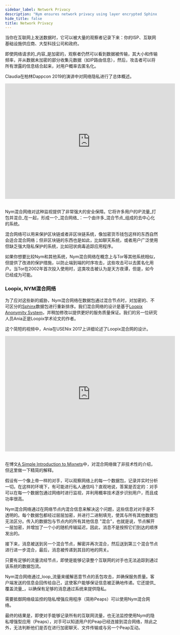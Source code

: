 ```yaml
---
sidebar_label: Network Privacy
description: "Nym ensures network privacy using layer encrypted Sphinx packets and a Loopix mixnet."
hide_title: false
title: Network Privacy
---
```


 

当你在互联网上发送数据时，它可以被大量的观察者记录下来：你的ISP、互联网基础设施供应商、大型科技公司和政府。

即使网络请求的_内容_是加密的，观察者仍然可以看到数据被传输，其大小和传输频率，并从数据未加密的部分收集元数据（如IP路由信息），然后，攻击者可以将所有泄露的信息结合起来，对用户概率去匿名化。

Claudia在柏林Dappcon 2019的演讲中对网络隐私进行了总体概述。

<iframe width="560" height="380" src="https://www.youtube.com/embed/5A378jgYXSc" frameborder="0" allow="accelerometer; autoplay; encrypted-media; gyroscope; picture-in-picture" allowfullscreen></iframe>
<br /><br />

Nym混合网络对这种监视提供了非常强大的安全保障。它将许多用户的IP流量_打包并混合_在一起，形成一个_混合网络_：一个由许多_混合节点_组成的去中心化的系统。

混合网络可以用来保护区块链或者非区块链系统，像加密货币钱包这样的东西自然会适合混合网络；但非区块链的东西也是如此，比如聊天系统，或者用户广泛使用但缺乏强大隐私保护的系统，比如冠状病毒追踪应用程序。

如果你想要比较Nym和其他系统，Nym混合网络在概念上与Tor等其他系统相似，但提供了改进的保护措施，以防止端到端的时序攻击，这些攻击可以去匿名化用户。当Tor在2002年首次投入使用时，这类攻击被认为是天方夜谭，但是，如今已经成为可能。

### Loopix, NYM混合网络

为了应对这些新的威胁，Nym混合网络在数据包通过混合节点时，对加密的、不可区分的[Sphinx](https://cypherpunks.ca/~iang/pubs/Sphinx_Oakland09.pdf)数据包进行重新排序。我们混合网络的设计是基于[Loopix Anonymity System](https://arxiv.org/abs/1703.00536)，并稍加修改以提供更好的服务质量保证。我们的另一位研究人员Ania正是Loopix学术论文的作者。

这个简短的视频中，Ania在USENix 2017上详细论述了Loopix混合网的设计。

<iframe width="560" height="380" src="https://www.youtube.com/embed/R-yEqLX_UvI" title="YouTube video player" frameborder="0" allow="accelerometer; autoplay; clipboard-write; encrypted-media; gyroscope; picture-in-picture" allowfullscreen></iframe>
<br /><br />

在博文[A Simple Introduction to Mixnets](https://medium.com/nymtech/a-simple-introduction-to-mixnets-6783a103d20e)中，对混合网络做了非技术性的介绍，但这里做一下精简的解释。

假设有一个像上帝一样的对手，可以观察网络上的每一个数据包，记录并实时分析一切。在这样的环境下，有可能进行私人通信吗？直观地说，答案是否定的：对手可以在每一个数据包通过网络时进行监视，并利用概率技术逐步识别用户，而且成功率很高。

Nym混合网络通过在网络节点内混合信息来解决这个问题，这些信息对对手是不透明的。每个数据包都经过层层加密，并进行二进制填充，使其与所有其他数据包无法区分。传入的数据包与节点内的所有其他信息 "混合"，也就是说，节点解开一层加密，并增加了一个小的随机传输延迟，因此，消息不是按照它们到达的顺序发出的。

接下来，消息被送到另一个混合节点，解密并再次混合，然后送到第三个混合节点进行进一步混合，最后，消息被传递到其目的地的网关。

只要有足够的流量流经节点，即使是能够记录整个互联网的对手也无法追踪到通过该系统的数据包流。

Nym混合网络通过_loop_流量来缓解恶意节点的丢包攻击，并确保服务质量。客户端发送的信息会回传给自己，这使客户能够保证信息被正确地传递。它还提供_覆盖流量_，以确保有足够的消息通过系统来提供隐私。

需要抵御网络级监控的隐私增强应用程序（简称Peaps）可以使用Nym混合网络。

最终的结果是，即使对手能够记录所有的互联网流量，也无法监控使用Nym的隐私增强型应用（Peaps），对手可以知道用户的Peap已经连接到混合网络，除此之外，无法判断他们是否在进行加密聊天、文件传输或与另一个Peap互动。
